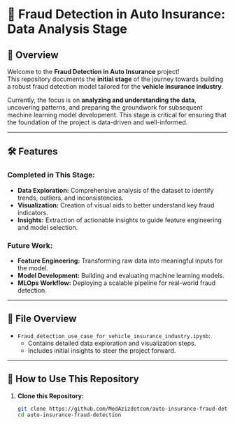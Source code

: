 # 🚗 Fraud Detection in Auto Insurance: Data Analysis Stage

## 📄 Overview
Welcome to the **Fraud Detection in Auto Insurance** project!  
This repository documents the **initial stage** of the journey towards building a robust fraud detection model tailored for the **vehicle insurance industry**.

Currently, the focus is on **analyzing and understanding the data**, uncovering patterns, and preparing the groundwork for subsequent machine learning model development. This stage is critical for ensuring that the foundation of the project is data-driven and well-informed.

---

## 🛠 Features
### Completed in This Stage:
- **Data Exploration:** Comprehensive analysis of the dataset to identify trends, outliers, and inconsistencies.
- **Visualization:** Creation of visual aids to better understand key fraud indicators.
- **Insights:** Extraction of actionable insights to guide feature engineering and model selection.

### Future Work:
- **Feature Engineering:** Transforming raw data into meaningful inputs for the model.
- **Model Development:** Building and evaluating machine learning models.
- **MLOps Workflow:** Deploying a scalable pipeline for real-world fraud detection.

---

## 📂 File Overview
- `Fraud_detection_use_case_for_vehicle_insurance_industry.ipynb`: 
  - Contains detailed data exploration and visualization steps.
  - Includes initial insights to steer the project forward.

---

## 🚀 How to Use This Repository
1. **Clone this Repository:**
   ```bash
   git clone https://github.com/MedAzizdotcom/auto-insurance-fraud-detection.git
   cd auto-insurance-fraud-detection

